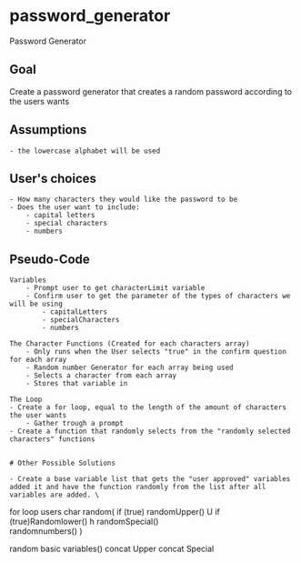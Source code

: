 # password_generator
Password Generator

## Goal
Create a password generator that creates a random password according to the users wants

## Assumptions
    - the lowercase alphabet will be used

## User's choices
    - How many characters they would like the password to be
    - Does the user want to include:
        - capital letters
        - special characters
        - numbers

## Pseudo-Code
    Variables 
        - Prompt user to get characterLimit variable
        - Confirm user to get the parameter of the types of characters we will be using
            - capitalLetters
            - specialCharacters
            - numbers
    
    The Character Functions (Created for each characters array)
        - Only runs when the User selects "true" in the confirm question for each array
        - Random number Generator for each array being used 
        - Selects a character from each array
        - Stores that variable in 

    The Loop
    - Create a for loop, equal to the length of the amount of characters the user wants
        - Gather trough a prompt
    - Create a function that randomly selects from the "randomly selected characters" functions


    # Other Possible Solutions

    - Create a base variable list that gets the "user approved" variables added it and have the function randomly from the list after all variables are added. \

for loop users char
random(
    if (true) randomUpper() U
    if (true)Randomlower()  h
    randomSpecial()         
    randomnumbers()
)

random
    basic variables()
    concat Upper
    concat Special
